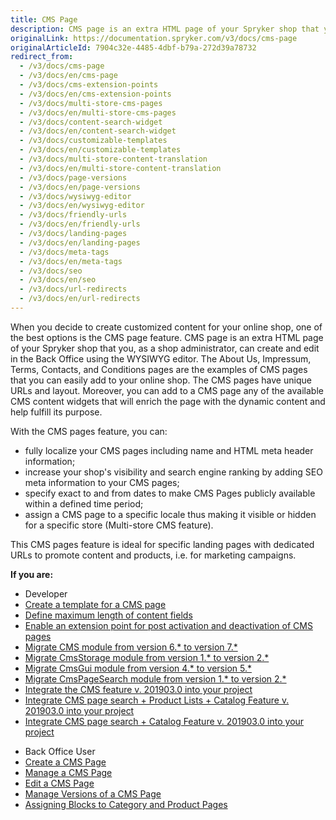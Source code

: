 ```yaml
---
title: CMS Page
description: CMS page is an extra HTML page of your Spryker shop that you can create and edit in the Back Office using the WYSIWYG editor.
originalLink: https://documentation.spryker.com/v3/docs/cms-page
originalArticleId: 7904c32e-4485-4dbf-b79a-272d39a78732
redirect_from:
  - /v3/docs/cms-page
  - /v3/docs/en/cms-page
  - /v3/docs/cms-extension-points
  - /v3/docs/en/cms-extension-points
  - /v3/docs/multi-store-cms-pages
  - /v3/docs/en/multi-store-cms-pages
  - /v3/docs/content-search-widget
  - /v3/docs/en/content-search-widget
  - /v3/docs/customizable-templates
  - /v3/docs/en/customizable-templates
  - /v3/docs/multi-store-content-translation
  - /v3/docs/en/multi-store-content-translation
  - /v3/docs/page-versions
  - /v3/docs/en/page-versions
  - /v3/docs/wysiwyg-editor
  - /v3/docs/en/wysiwyg-editor
  - /v3/docs/friendly-urls
  - /v3/docs/en/friendly-urls
  - /v3/docs/landing-pages
  - /v3/docs/en/landing-pages
  - /v3/docs/meta-tags
  - /v3/docs/en/meta-tags
  - /v3/docs/seo
  - /v3/docs/en/seo
  - /v3/docs/url-redirects
  - /v3/docs/en/url-redirects
---
```


When you decide to create customized content for your online shop, one of the best options is the CMS page feature. CMS page is an extra HTML page of your Spryker shop that you, as a shop administrator, can create and edit in the Back Office using the WYSIWYG editor. The About Us, Impressum, Terms, Contacts, and Conditions pages are the examples of CMS pages that you can easily add to your online shop. The CMS pages have unique URLs and layout. Moreover, you can add to a CMS page any of the available CMS content widgets that will enrich the page with the dynamic content and help fulfill its purpose.

With the CMS pages feature, you can:

* fully localize your CMS pages including name and HTML meta header information;
* increase your shop's visibility and search engine ranking by adding SEO meta information to your CMS pages;
* specify exact to and from dates to make CMS Pages publicly available within a defined time period;
* assign a CMS page to a specific locale thus making it visible or hidden for a specific store (Multi-store CMS feature).

This CMS pages feature is ideal for specific landing pages with dedicated URLs to promote content and products, i.e. for marketing campaigns.

**If you are:**

<div class="mr-container">
    <div class="mr-list-container">
        <!-- col1 -->
        <div class="mr-col">
            <ul class="mr-list mr-list-green">
                <li class="mr-title">Developer</li>
                 <li><a href="https://documentation.spryker.com/v3/docs/ht-create-cms-templates#adding-a-template-for-a-cms-page" class="mr-link"> Create a template for a CMS page</a></li>
  <li><a href="https://documentation.spryker.com/v3/docs/content-fields-max-size" class="mr-link">Define maximum length of content fields</a></li>
<li><a href="https://documentation.spryker.com/v3/docs/cms-extension-points" class="mr-link">Enable an extension point for post activation and deactivation of CMS pages</a></li>
<li><a href="https://documentation.spryker.com/v3/docs/mg-cms#upgrading-from-version-6---to-version-7--" class="mr-link">Migrate CMS module from version 6.* to version 7.*</a></li>
 <li><a href="https://documentation.spryker.com/v3/docs/mg-cmsstorage#upgrading-from-version-1-to-version-2" class="mr-link">Migrate CmsStorage module from version 1.* to version 2.*</a></li><li><a href="https://documentation.spryker.com/v3/docs/mg-cms-gui#upgrading-from-version-4-to-version-5" class="mr-link">Migrate CmsGui module from version 4.* to version 5.*</a></li>
 </li><li><a href="https://documentation.spryker.com/v3/docs/mg-cmspagesearch#upgrading-from-version-1-to-version-2" class="mr-link">Migrate CmsPageSearch module from version 1.* to version 2.*</a></li>
 </li><li><a href="https://documentation.spryker.com/v3/docs/cms-feature-integration-guide-201903" class="mr-link">Integrate the CMS feature v. 201903.0 into your project </a></li>
  </li><li><a href="https://documentation.spryker.com/v3/docs/cms-page-search-product-lists-catalog-feature-integration-201903" class="mr-link">Integrate CMS page search + Product Lists + Catalog Feature v. 201903.0 into your project </a></li>
  </li><li><a href="https://documentation.spryker.com/v3/docs/cms-pages-in-search-results-integration-201903" class="mr-link">Integrate CMS page search + Catalog Feature v. 201903.0 into your project</a></li>
   </ul>
        </div>
        <!-- col3 -->
        <div class="mr-col">
            <ul class="mr-list mr-list-red">
                <li class="mr-title">Back Office User</li>
                  </li><li><a href="https://documentation.spryker.com/v3/docs/creating-a-cms-page" class="mr-link">Create a CMS Page</a></li>
     </li><li><a href="https://documentation.spryker.com/v3/docs/managing-cms-pages" class="mr-link">Manage a CMS Page</a></li>
  </li><li><a href="https://documentation.spryker.com/v3/docs/editing-cms-pages" class="mr-link">Edit a CMS Page</a></li>
    </li><li><a href="https://documentation.spryker.com/v3/docs/cms-pages-versioning" class="mr-link">Manage Versions of a CMS Page</a></li>
    </li><li><a href="https://documentation.spryker.com/v3/docs/assigning-blocks-to-category-and-product-pages" class="mr-link">Assigning Blocks to Category and Product Pages</a></li>

